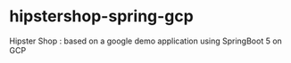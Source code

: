 # hipstershop-spring-gcp
Hipster Shop : based on a google demo application using SpringBoot 5 on GCP
